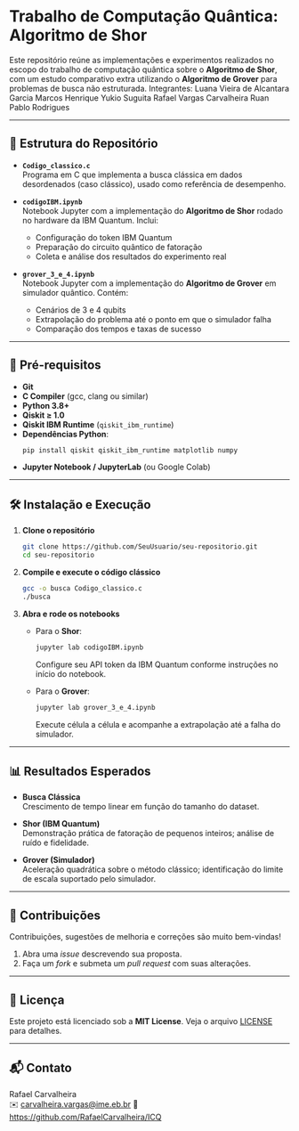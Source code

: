 # Trabalho de Computação Quântica: Algoritmo de Shor

Este repositório reúne as implementações e experimentos realizados no escopo do trabalho de computação quântica sobre o **Algoritmo de Shor**, com um estudo comparativo extra utilizando o **Algoritmo de Grover** para problemas de busca não estruturada.
Integrantes:
Luana Vieira de Alcantara Garcia
Marcos Henrique Yukio Suguita
Rafael Vargas Carvalheira
Ruan Pablo Rodrigues 

---

## 📂 Estrutura do Repositório

- **`Codigo_classico.c`**  
  Programa em C que implementa a busca clássica em dados desordenados (caso clássico), usado como referência de desempenho.

- **`codigoIBM.ipynb`**  
  Notebook Jupyter com a implementação do **Algoritmo de Shor** rodado no hardware da IBM Quantum. Inclui:  
  - Configuração do token IBM Quantum  
  - Preparação do circuito quântico de fatoração  
  - Coleta e análise dos resultados do experimento real

- **`grover_3_e_4.ipynb`**  
  Notebook Jupyter com a implementação do **Algoritmo de Grover** em simulador quântico. Contém:  
  - Cenários de 3 e 4 qubits  
  - Extrapolação do problema até o ponto em que o simulador falha  
  - Comparação dos tempos e taxas de sucesso

---

## 🚀 Pré-requisitos

- **Git**  
- **C Compiler** (gcc, clang ou similar)  
- **Python 3.8+**  
- **Qiskit ≥ 1.0**  
- **Qiskit IBM Runtime** (`qiskit_ibm_runtime`)  
- **Dependências Python**:  
  ```bash
  pip install qiskit qiskit_ibm_runtime matplotlib numpy
  ```  
- **Jupyter Notebook / JupyterLab** (ou Google Colab)

---

## 🛠️ Instalação e Execução

1. **Clone o repositório**  
   ```bash
   git clone https://github.com/SeuUsuario/seu-repositorio.git
   cd seu-repositorio
   ```

2. **Compile e execute o código clássico**  
   ```bash
   gcc -o busca Codigo_classico.c
   ./busca
   ```

3. **Abra e rode os notebooks**  
   - Para o **Shor**:  
     ```bash
     jupyter lab codigoIBM.ipynb
     ```  
     Configure seu API token da IBM Quantum conforme instruções no início do notebook.

   - Para o **Grover**:  
     ```bash
     jupyter lab grover_3_e_4.ipynb
     ```  
     Execute célula a célula e acompanhe a extrapolação até a falha do simulador.

---

## 📊 Resultados Esperados

- **Busca Clássica**  
  Crescimento de tempo linear em função do tamanho do dataset.

- **Shor (IBM Quantum)**  
  Demonstração prática de fatoração de pequenos inteiros; análise de ruído e fidelidade.

- **Grover (Simulador)**  
  Aceleração quadrática sobre o método clássico; identificação do limite de escala suportado pelo simulador.

---

## 🤝 Contribuições

Contribuições, sugestões de melhoria e correções são muito bem-vindas!  
1. Abra uma _issue_ descrevendo sua proposta.  
2. Faça um _fork_ e submeta um _pull request_ com suas alterações.

---

## 📄 Licença

Este projeto está licenciado sob a **MIT License**. Veja o arquivo [LICENSE](LICENSE) para detalhes.

---

## 📬 Contato

Rafael Carvalheira  
✉️ carvalheira.vargas@ime.eb.br
🔗 https://github.com/RafaelCarvalheira/ICQ
